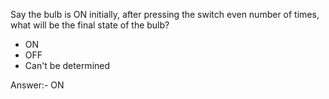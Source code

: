 Say the bulb is ON initially, after pressing the switch even number of times, what will be the final state of the bulb?

* ON
* OFF
* Can't be determined

Answer:- ON